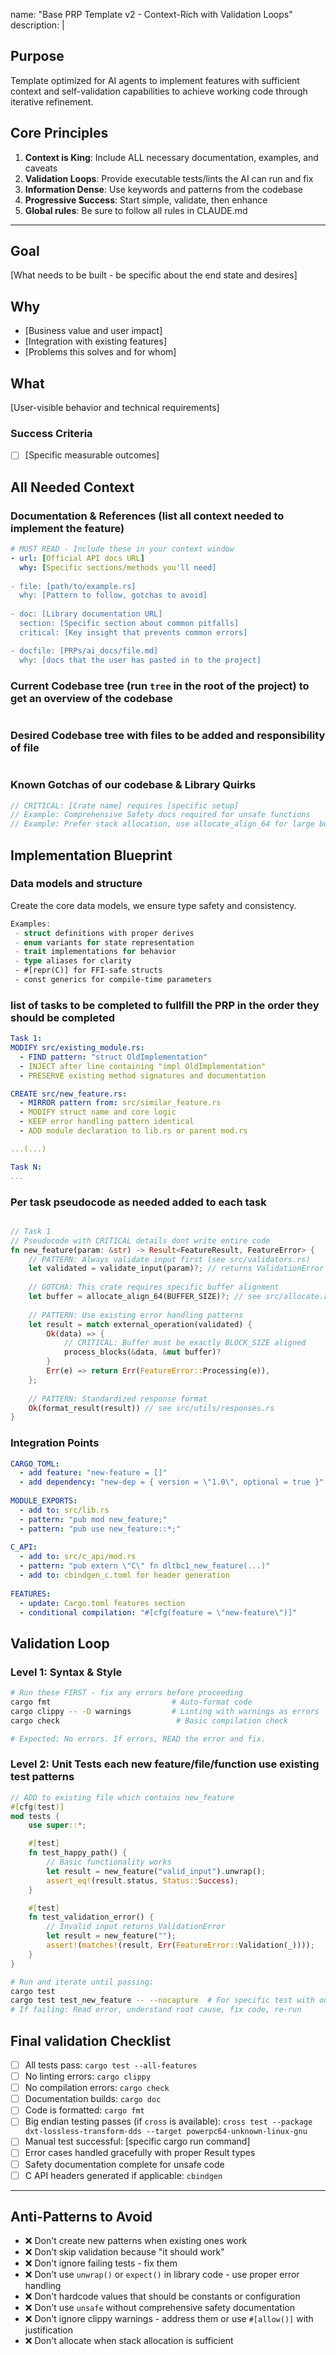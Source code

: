 name: "Base PRP Template v2 - Context-Rich with Validation Loops"
description: |

## Purpose
Template optimized for AI agents to implement features with sufficient context and self-validation capabilities to achieve working code through iterative refinement.

## Core Principles
1. **Context is King**: Include ALL necessary documentation, examples, and caveats
2. **Validation Loops**: Provide executable tests/lints the AI can run and fix
3. **Information Dense**: Use keywords and patterns from the codebase
4. **Progressive Success**: Start simple, validate, then enhance
5. **Global rules**: Be sure to follow all rules in CLAUDE.md

---

## Goal
[What needs to be built - be specific about the end state and desires]

## Why
- [Business value and user impact]
- [Integration with existing features]
- [Problems this solves and for whom]

## What
[User-visible behavior and technical requirements]

### Success Criteria
- [ ] [Specific measurable outcomes]

## All Needed Context

### Documentation & References (list all context needed to implement the feature)
```yaml
# MUST READ - Include these in your context window
- url: [Official API docs URL]
  why: [Specific sections/methods you'll need]
  
- file: [path/to/example.rs]
  why: [Pattern to follow, gotchas to avoid]
  
- doc: [Library documentation URL] 
  section: [Specific section about common pitfalls]
  critical: [Key insight that prevents common errors]

- docfile: [PRPs/ai_docs/file.md]
  why: [docs that the user has pasted in to the project]

```

### Current Codebase tree (run `tree` in the root of the project) to get an overview of the codebase
```bash

```

### Desired Codebase tree with files to be added and responsibility of file
```bash

```

### Known Gotchas of our codebase & Library Quirks
```rust
// CRITICAL: [Crate name] requires [specific setup]
// Example: Comprehensive Safety docs required for unsafe functions
// Example: Prefer stack allocation, use allocate_align_64 for large buffers
```

## Implementation Blueprint

### Data models and structure

Create the core data models, we ensure type safety and consistency.
```rust
Examples: 
 - struct definitions with proper derives
 - enum variants for state representation
 - trait implementations for behavior
 - type aliases for clarity
 - #[repr(C)] for FFI-safe structs
 - const generics for compile-time parameters

```

### list of tasks to be completed to fullfill the PRP in the order they should be completed

```yaml
Task 1:
MODIFY src/existing_module.rs:
  - FIND pattern: "struct OldImplementation"
  - INJECT after line containing "impl OldImplementation"
  - PRESERVE existing method signatures and documentation

CREATE src/new_feature.rs:
  - MIRROR pattern from: src/similar_feature.rs
  - MODIFY struct name and core logic
  - KEEP error handling pattern identical
  - ADD module declaration to lib.rs or parent mod.rs

...(...)

Task N:
...

```


### Per task pseudocode as needed added to each task
```rust

// Task 1
// Pseudocode with CRITICAL details dont write entire code
fn new_feature(param: &str) -> Result<FeatureResult, FeatureError> {
    // PATTERN: Always validate input first (see src/validators.rs)
    let validated = validate_input(param)?; // returns ValidationError
    
    // GOTCHA: This crate requires specific buffer alignment
    let buffer = allocate_align_64(BUFFER_SIZE)?; // see src/allocate.rs
    
    // PATTERN: Use existing error handling patterns
    let result = match external_operation(validated) {
        Ok(data) => {
            // CRITICAL: Buffer must be exactly BLOCK_SIZE aligned
            process_blocks(&data, &mut buffer)?
        }
        Err(e) => return Err(FeatureError::Processing(e)),
    };
    
    // PATTERN: Standardized response format
    Ok(format_result(result)) // see src/utils/responses.rs
}
```

### Integration Points

```yaml
CARGO_TOML:
  - add feature: "new-feature = []"
  - add dependency: "new-dep = { version = \"1.0\", optional = true }"
  
MODULE_EXPORTS:
  - add to: src/lib.rs
  - pattern: "pub mod new_feature;"
  - pattern: "pub use new_feature::*;"
  
C_API:
  - add to: src/c_api/mod.rs
  - pattern: "pub extern \"C\" fn dltbc1_new_feature(...)"
  - add to: cbindgen_c.toml for header generation
  
FEATURES:
  - update: Cargo.toml features section
  - conditional compilation: "#[cfg(feature = \"new-feature\")]"
```

## Validation Loop

### Level 1: Syntax & Style
```bash
# Run these FIRST - fix any errors before proceeding
cargo fmt                           # Auto-format code
cargo clippy -- -D warnings         # Linting with warnings as errors
cargo check                          # Basic compilation check

# Expected: No errors. If errors, READ the error and fix.
```

### Level 2: Unit Tests each new feature/file/function use existing test patterns
```rust
// ADD to existing file which contains new_feature
#[cfg(test)]
mod tests {
    use super::*;

    #[test]
    fn test_happy_path() {
        // Basic functionality works
        let result = new_feature("valid_input").unwrap();
        assert_eq!(result.status, Status::Success);
    }

    #[test]
    fn test_validation_error() {
        // Invalid input returns ValidationError
        let result = new_feature("");
        assert!(matches!(result, Err(FeatureError::Validation(_))));
    }
}
```

```bash
# Run and iterate until passing:
cargo test
cargo test test_new_feature -- --nocapture  # For specific test with output
# If failing: Read error, understand root cause, fix code, re-run
```

## Final validation Checklist
- [ ] All tests pass: `cargo test --all-features`
- [ ] No linting errors: `cargo clippy`
- [ ] No compilation errors: `cargo check`
- [ ] Documentation builds: `cargo doc`
- [ ] Code is formatted: `cargo fmt`
- [ ] Big endian testing passes (if `cross` is available): `cross test --package dxt-lossless-transform-dds --target powerpc64-unknown-linux-gnu`
- [ ] Manual test successful: [specific cargo run command]
- [ ] Error cases handled gracefully with proper Result types
- [ ] Safety documentation complete for unsafe code
- [ ] C API headers generated if applicable: `cbindgen`

---

## Anti-Patterns to Avoid

- ❌ Don't create new patterns when existing ones work
- ❌ Don't skip validation because "it should work"  
- ❌ Don't ignore failing tests - fix them
- ❌ Don't use `unwrap()` or `expect()` in library code - use proper error handling
- ❌ Don't hardcode values that should be constants or configuration
- ❌ Don't use `unsafe` without comprehensive safety documentation
- ❌ Don't ignore clippy warnings - address them or use `#[allow()]` with justification
- ❌ Don't allocate when stack allocation is sufficient